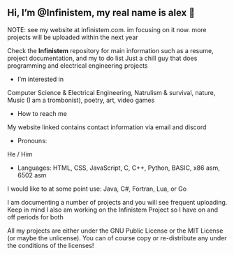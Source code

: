  ## Hi, I’m @Infinistem, my real name is alex 👋

NOTE: see my website at infinistem.com. im focusing on it now. more projects will be uploaded within the next year

 Check the **Infinistem** repository for main information such as a resume, project documentation, and my to do list
 Just a chill guy that does programming and electrical engineering projects
 
-  I’m interested in 

  Computer Science & Electrical Engineering, Natrulism & survival, nature, Music (I am a trombonist), poetry, art, video games
  
-  How to reach me
  
  My website linked contains contact information via email and discord
  
-  Pronouns:
  
  He / Him
  
 - Languages:
   HTML, CSS, JavaScript, C, C++, Python, BASIC, x86 asm, 6502 asm

I would like to at some point use: Java, C#, Fortran, Lua, or Go

I am documenting a number of projects and you will see frequent uploading. Keep in mind I also am working on the Infinistem Project so I have on and off periods for both

All my projects are either under the GNU Public License or the MIT License (or maybe the unlicense). You can of course copy or re-distribute any under the conditions of the licenses! 


  
    
    
    

<!---
Infinistem/Infinistem is a ✨ special ✨ repository because its `README.md` (this file) appears on your GitHub profile.
You can click the Preview link to take a look at your changes.
--->
